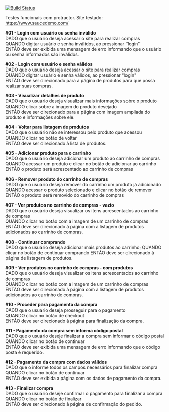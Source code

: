 [![Build Status](https://travis-ci.org/maikelfenner/protractor-functional-tests.svg?branch=master)](https://travis-ci.org/maikelfenner/protractor-functional-tests)

Testes funcionais com protractor.
Site testado: https://www.saucedemo.com/

**#01 - Login com usuário ou senha inválido**  
DADO que o usuário deseja acessar o site para realizar compras  
QUANDO digitar usuário e senha inválidos, ao pressionar “login"  
ENTÃO deve ser exibida uma mensagem de erro informando que o usuário ou senha informados são inválidos.  


**#02 - Login com usuário e senha válidos**  
DADO que o usuário deseja acessar o site para realizar compras  
QUANDO digitar usuário e senha válidos, ao pressionar “login"  
ENTÃO deve ser direcionado para a página de produtos para que possa realizar suas compras.  


**#03 - Visualizar detalhes de produto**  
DADO que o usuário deseja visualizar mais informações sobre o produto  
QUANDO clicar sobre a imagem do produto desejado  
ENTÃO deve ser direcionado para a página com imagem ampliada do produto e informações sobre ele.  


**#04 - Voltar para listagem de produtos**  
DADO que o usuário não se interessou pelo produto que acessou  
QUANDO clicar no botão de voltar  
ENTÃO deve ser direcionado à lista de produtos.  


**#05 - Adicionar produto para o carrinho**  
DADO que o usuário deseja adicionar um produto ao carrinho de compras
QUANDO acessar um produto e clicar no botão de adicionar ao carrinho  
ENTÃO o produto será acrescentado ao carrinho de compras  


**#06 - Remover produto do carrinho de compras**  
DADO que o usuário deseja remover do carrinho um produto já adicionado  
QUANDO acessar o produto selecionado e clicar no botão de remover  
ENTÃO o produto será removido do carrinho de compras  


**#07 - Ver produtos no carrinho de compras - vazio**  
DADO que o usuário deseja visualizar os itens acrescentados ao carrinho de compras  
QUANDO clicar no botão com a imagem de um carrinho de compras  
ENTÃO deve ser direcionado à página com a listagem de produtos adicionados ao carrinho de compras.  


**#08 - Continuar comprando**  
DADO que o usuário deseja adicionar mais produtos ao carrinho;
QUANDO clicar no botão de continuar comprando
ENTÃO deve ser direcionado à página de listagem de produtos.  


**#09 - Ver produtos no carrinho de compras - com produtos**  
DADO que o usuário deseja visualizar os itens acrescentados ao carrinho de compras  
QUANDO clicar no botão com a imagem de um carrinho de compras  
ENTÃO deve ser direcionado à página com a listagem de produtos adicionados ao carrinho de compras.  


**#10 - Proceder para pagamento da compra**  
DADO que o usuário deseja prosseguir para o pagamento  
QUANDO clicar no botão de checkout  
ENTÃO deve ser direcionado à página para finalização da compra.  


**#11 - Pagamento da compra sem informa código postal**  
DADO que o usuário deseje finalizar a compra sem informar o código postal  
QUANDO clicar no botão de continuar  
ENTÃO deve ser exibida uma mensagem de erro informando que o código posta é requerido.  


**#12 - Pagamento da compra com dados válidos**  
DADO que o informe todos os campos necessários para finalizar compra  
QUANDO clicar no botão de continuar  
ENTÃO deve ser exibida a página com os dados de pagamento da compra.    


**#13 - Finalizar compra**  
DADO que o usuário deseje confirmar o pagamento para finalizar a compra  
QUANDO clicar no botão de finalizar  
ENTÃO deve ser direcionado à página de confirmação do pedido.  
